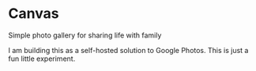 # Canvas
Simple photo gallery for sharing life with family

I am building this as a self-hosted solution to Google Photos. This is just a fun little experiment.